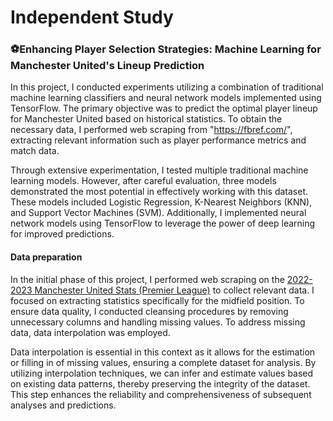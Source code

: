 # Independent Study
###  ⚽Enhancing Player Selection Strategies: Machine Learning for Manchester United's Lineup Prediction
In this project, I conducted experiments utilizing a combination of traditional machine learning classifiers and neural network models implemented using TensorFlow. The primary objective was to predict the optimal player lineup for Manchester United based on historical statistics. To obtain the necessary data, I performed web scraping from "https://fbref.com/", extracting relevant information such as player performance metrics and match data.

Through extensive experimentation, I tested multiple traditional machine learning models. However, after careful evaluation, three models demonstrated the most potential in effectively working with this dataset. These models included Logistic Regression, K-Nearest Neighbors (KNN), and Support Vector Machines (SVM). Additionally, I implemented neural network models using TensorFlow to leverage the power of deep learning for improved predictions.

#### Data preparation
In the initial phase of this project, I performed web scraping on the [2022-2023 Manchester United Stats (Premier League)](https://fbref.com/en/players/b853e0ad/matchlogs/2022-2023/Fred-Match-Logs) to collect relevant data. I focused on extracting statistics specifically for the midfield position. To ensure data quality, I conducted cleansing procedures by removing unnecessary columns and handling missing values. To address missing data, data interpolation was employed.

Data interpolation is essential in this context as it allows for the estimation or filling in of missing values, ensuring a complete dataset for analysis. By utilizing interpolation techniques, we can infer and estimate values based on existing data patterns, thereby preserving the integrity of the dataset. This step enhances the reliability and comprehensiveness of subsequent analyses and predictions.
